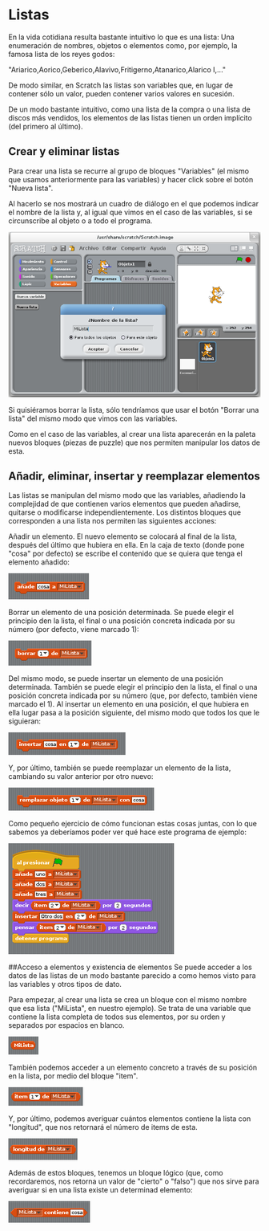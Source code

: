 # Listas

En la vida cotidiana resulta bastante intuitivo lo que es una lista: Una enumeración de nombres, objetos o elementos como, por ejemplo, la famosa lista de los reyes godos:

"Ariarico,Aorico,Geberico,Alavivo,Fritigerno,Atanarico,Alarico I,..."

De modo similar, en Scratch las listas son variables que, en lugar de contener sólo un valor, pueden contener varios valores en sucesión.

De un modo bastante intuitivo, como una lista de la compra o una lista de discos más vendidos, los elementos de las listas tienen un orden implícito (del primero al último).

## Crear y eliminar listas

Para crear una lista se recurre al grupo de bloques "Variables" (el mismo que usamos anteriormente para las variables) y hacer click sobre el botón "Nueva lista".

Al hacerlo se nos mostrará un cuadro de diálogo en el que podemos indicar el nombre de la lista y, al igual que vimos en el caso de las variables, si se circunscribe al objeto o a todo el programa.

![Creando una lista llamada ](../img/Tema2_listas_crear.png)

Si quisiéramos borrar la lista, sólo tendríamos que usar el botón "Borrar una lista" del mismo modo que vimos con las variables.

Como en el caso de las variables, al crear una lista aparecerán en la paleta nuevos bloques (piezas de puzzle) que nos permiten manipular los datos de esta.

## Añadir, eliminar, insertar y reemplazar elementos
Las listas se manipulan del mismo modo que las variables, añadiendo la complejidad de que contienen varios elementos que pueden añadirse, quitarse o modificarse independientemente. Los distintos bloques que corresponden a una lista nos permiten las siguientes acciones:

Añadir un elemento. El nuevo elemento se colocará al final de la lista, después del último que hubiera en ella. En la caja de texto (donde pone "cosa" por defecto) se escribe el contenido que se quiera que tenga el elemento añadido:

![Añadir elementos](../img/Tema2_listas_aniadir.png)

Borrar un elemento de una posición determinada. Se puede elegir el principio den la lista, el final o una posición concreta indicada por su número (por defecto, viene marcado 1):

![Borrar](../img/Tema2_listas_borrar.png)

Del mismo modo, se puede insertar un elemento de una posición determinada. También se puede elegir el principio den la lista, el final o una posición concreta indicada por su número (que, por defecto, también viene marcado el 1). Al insertar un elemento en una posición, el que hubiera en ella lugar pasa a la posición siguiente, del mismo modo que todos los que le siguieran:

![Insertar](../img/Tema2_listas_insertar.png)

Y, por último, también se puede reemplazar un elemento de la lista, cambiando su valor anterior por otro nuevo:

![Reemplazar](../img/Tema2_listas_reemplazar.png)

Como pequeño ejercicio de cómo funcionan estas cosas juntas, con lo que sabemos ya deberíamos poder ver qué hace este programa de ejemplo:

![Ejemplo de manipulación de listas](../img/Tema2_listas_ejemplo.png)

##Acceso a elementos y existencia de elementos
Se puede acceder a los datos de las listas de un modo bastante parecido a como hemos visto para las variables y otros tipos de dato.

Para empezar, al crear una lista se crea un bloque con el mismo nombre que esa lista ("MiLista", en nuestro ejemplo). Se trata de una variable que contiene la lista completa de todos sus elementos, por su orden y separados por espacios en blanco.

![Mi listas](../img/Tema2_listas_milista.png)

También podemos acceder a un elemento concreto a través de su posición en la lista, por medio del bloque "item".

![item](../img/Tema2_listas_item.png)

Y, por último, podemos averiguar cuántos elementos contiene la lista con "longitud", que nos retornará el número de items de esta.

![Longitud](../img/Tema2_listas_longitud.png)
 
Además de estos bloques, tenemos un bloque lógico (que, como recordaremos, nos retorna un valor de "cierto" o "falso") que nos sirve para averiguar si en una lista existe un determinad elemento:

![Contiene](../img/Tema2_listas_contiene.png)
 